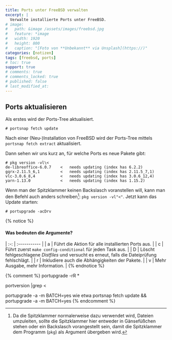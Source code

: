 ```yaml
---
title: Ports unter FreeBSD verwalten
excerpt: |
  Verwalte installierte Ports unter FreeBSD.
# image:
#   path: &image /assets/images/freebsd.jpg
#   feature: *image
#   width: 1920
#   height: 800
#   caption: "[Foto von **Unbekannt** via Unsplash](https://)"
categories: [notizen]
tags: [freebsd, ports]
# toc: true
support: true
# comments: true
# comments_locked: true
# published: false
# last_modified_at: 
---
```


## Ports aktualisieren

Als erstes wird der Ports-Tree aktualisiert.

``` terminal
# portsnap fetch update
```

Nach einer (Neu-)Installation von FreeBSD wird der Ports-Tree mittels
`portsnap fetch extract` aktualisiert.

Dann sehen wir uns kurz an, für welche Ports es neue Pakete gibt:

``` terminal
# pkg version -vl\<
de-libreoffice-6.0.7    <   needs updating (index has 6.2.2)
gqrx-2.11.5_6,1         <   needs updating (index has 2.11.5_7,1)
vlc-3.0.6_8,4           <   needs updating (index has 3.0.6_12,4)
yarn-1.13.0             <   needs updating (index has 1.15.2)
```
Wenn man der Spitzklammer keinen Backslasch voranstellen will, kann man den
Befehl auch anders schreiben[^backslash]: `pkg version -vl"<"`. Jetzt kann das Update starten:

[^backslash]: Da die Spitzklammer normalerweise dazu verwendet wird, Dateien umzuleiten, sollte die Spitzklammer hier entweder in Gänsefüßchen stehen oder ein Backslasch vorangestellt sein, damit die Spitzklammer dem Programm (`pkg`) als Argument übergeben wird.

``` terminal
# portupgrade -acDrv
```

{% notice %}
#### Was bedeuten die Argumente?

| :-: | :----------- |
| a   | Führt die Aktion für alle installierten Ports aus. |
| c   | Führt zuerst `make config-conditional` für jeden Task aus. |
| D   | Löscht fehlgeschlagene _Distfiles_ und versucht es erneut, falls die Dateiprüfung fehlschlägt. |
| r   | Inkludiere auch die Abhängigkeiten der Pakete. |
| v   | Mehr Ausgabe, mehr Information. |
{% endnotice %}


{% comment %}
  portupgrade -rR *

  portversion |grep \<

  portupgrade -a -m BATCH=yes
  wie etwa
  portsnap fetch update && portupgrade -a -m BATCH=yes
{% endcomment %}
